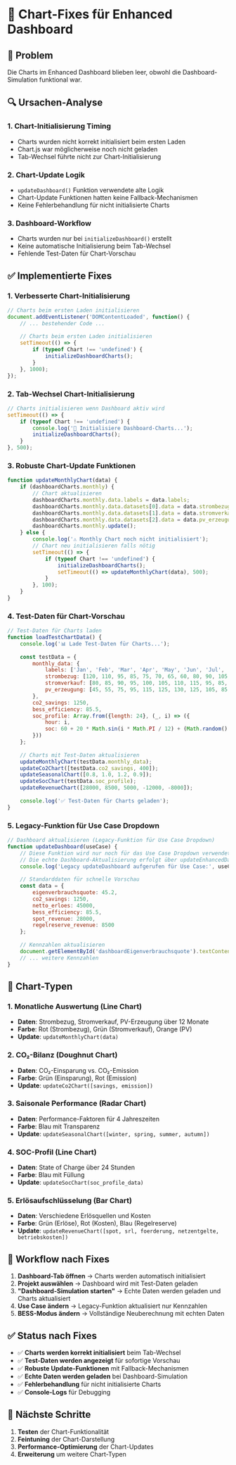 # 🔧 Chart-Fixes für Enhanced Dashboard

## 🐛 Problem
Die Charts im Enhanced Dashboard blieben leer, obwohl die Dashboard-Simulation funktional war.

## 🔍 Ursachen-Analyse

### **1. Chart-Initialisierung Timing**
- Charts wurden nicht korrekt initialisiert beim ersten Laden
- Chart.js war möglicherweise noch nicht geladen
- Tab-Wechsel führte nicht zur Chart-Initialisierung

### **2. Chart-Update Logik**
- `updateDashboard()` Funktion verwendete alte Logik
- Chart-Update Funktionen hatten keine Fallback-Mechanismen
- Keine Fehlerbehandlung für nicht initialisierte Charts

### **3. Dashboard-Workflow**
- Charts wurden nur bei `initializeDashboard()` erstellt
- Keine automatische Initialisierung beim Tab-Wechsel
- Fehlende Test-Daten für Chart-Vorschau

## ✅ Implementierte Fixes

### **1. Verbesserte Chart-Initialisierung**

```javascript
// Charts beim ersten Laden initialisieren
document.addEventListener('DOMContentLoaded', function() {
    // ... bestehender Code ...
    
    // Charts beim ersten Laden initialisieren
    setTimeout(() => {
        if (typeof Chart !== 'undefined') {
            initializeDashboardCharts();
        }
    }, 1000);
});
```

### **2. Tab-Wechsel Chart-Initialisierung**

```javascript
// Charts initialisieren wenn Dashboard aktiv wird
setTimeout(() => {
    if (typeof Chart !== 'undefined') {
        console.log('🔄 Initialisiere Dashboard-Charts...');
        initializeDashboardCharts();
    }
}, 500);
```

### **3. Robuste Chart-Update Funktionen**

```javascript
function updateMonthlyChart(data) {
    if (dashboardCharts.monthly) {
        // Chart aktualisieren
        dashboardCharts.monthly.data.labels = data.labels;
        dashboardCharts.monthly.data.datasets[0].data = data.strombezug;
        dashboardCharts.monthly.data.datasets[1].data = data.stromverkauf;
        dashboardCharts.monthly.data.datasets[2].data = data.pv_erzeugung;
        dashboardCharts.monthly.update();
    } else {
        console.log('⚠️ Monthly Chart noch nicht initialisiert');
        // Chart neu initialisieren falls nötig
        setTimeout(() => {
            if (typeof Chart !== 'undefined') {
                initializeDashboardCharts();
                setTimeout(() => updateMonthlyChart(data), 500);
            }
        }, 100);
    }
}
```

### **4. Test-Daten für Chart-Vorschau**

```javascript
// Test-Daten für Charts laden
function loadTestChartData() {
    console.log('📊 Lade Test-Daten für Charts...');
    
    const testData = {
        monthly_data: {
            labels: ['Jan', 'Feb', 'Mar', 'Apr', 'May', 'Jun', 'Jul', 'Aug', 'Sep', 'Oct', 'Nov', 'Dec'],
            strombezug: [120, 110, 95, 85, 75, 70, 65, 60, 80, 90, 105, 115],
            stromverkauf: [80, 85, 90, 95, 100, 105, 110, 115, 95, 85, 75, 70],
            pv_erzeugung: [45, 55, 75, 95, 115, 125, 130, 125, 105, 85, 55, 40]
        },
        co2_savings: 1250,
        bess_efficiency: 85.5,
        soc_profile: Array.from({length: 24}, (_, i) => ({
            hour: i,
            soc: 60 + 20 * Math.sin(i * Math.PI / 12) + (Math.random() - 0.5) * 10
        }))
    };
    
    // Charts mit Test-Daten aktualisieren
    updateMonthlyChart(testData.monthly_data);
    updateCo2Chart([testData.co2_savings, 400]);
    updateSeasonalChart([0.8, 1.0, 1.2, 0.9]);
    updateSocChart(testData.soc_profile);
    updateRevenueChart([28000, 8500, 5000, -12000, -8000]);
    
    console.log('✅ Test-Daten für Charts geladen');
}
```

### **5. Legacy-Funktion für Use Case Dropdown**

```javascript
// Dashboard aktualisieren (Legacy-Funktion für Use Case Dropdown)
function updateDashboard(useCase) {
    // Diese Funktion wird nur noch für das Use Case Dropdown verwendet
    // Die echte Dashboard-Aktualisierung erfolgt über updateEnhancedDashboard()
    console.log('Legacy updateDashboard aufgerufen für Use Case:', useCase);
    
    // Standarddaten für schnelle Vorschau
    const data = {
        eigenverbrauchsquote: 45.2,
        co2_savings: 1250,
        netto_erloes: 45000,
        bess_efficiency: 85.5,
        spot_revenue: 28000,
        regelreserve_revenue: 8500
    };
    
    // Kennzahlen aktualisieren
    document.getElementById('dashboardEigenverbrauchsquote').textContent = data.eigenverbrauchsquote.toFixed(1);
    // ... weitere Kennzahlen
}
```

## 🎯 Chart-Typen

### **1. Monatliche Auswertung (Line Chart)**
- **Daten**: Strombezug, Stromverkauf, PV-Erzeugung über 12 Monate
- **Farbe**: Rot (Strombezug), Grün (Stromverkauf), Orange (PV)
- **Update**: `updateMonthlyChart(data)`

### **2. CO₂-Bilanz (Doughnut Chart)**
- **Daten**: CO₂-Einsparung vs. CO₂-Emission
- **Farbe**: Grün (Einsparung), Rot (Emission)
- **Update**: `updateCo2Chart([savings, emission])`

### **3. Saisonale Performance (Radar Chart)**
- **Daten**: Performance-Faktoren für 4 Jahreszeiten
- **Farbe**: Blau mit Transparenz
- **Update**: `updateSeasonalChart([winter, spring, summer, autumn])`

### **4. SOC-Profil (Line Chart)**
- **Daten**: State of Charge über 24 Stunden
- **Farbe**: Blau mit Füllung
- **Update**: `updateSocChart(soc_profile_data)`

### **5. Erlösaufschlüsselung (Bar Chart)**
- **Daten**: Verschiedene Erlösquellen und Kosten
- **Farbe**: Grün (Erlöse), Rot (Kosten), Blau (Regelreserve)
- **Update**: `updateRevenueChart([spot, srl, foerderung, netzentgelte, betriebskosten])`

## 🔄 Workflow nach Fixes

1. **Dashboard-Tab öffnen** → Charts werden automatisch initialisiert
2. **Projekt auswählen** → Dashboard wird mit Test-Daten geladen
3. **"Dashboard-Simulation starten"** → Echte Daten werden geladen und Charts aktualisiert
4. **Use Case ändern** → Legacy-Funktion aktualisiert nur Kennzahlen
5. **BESS-Modus ändern** → Vollständige Neuberechnung mit echten Daten

## ✅ Status nach Fixes

- ✅ **Charts werden korrekt initialisiert** beim Tab-Wechsel
- ✅ **Test-Daten werden angezeigt** für sofortige Vorschau
- ✅ **Robuste Update-Funktionen** mit Fallback-Mechanismen
- ✅ **Echte Daten werden geladen** bei Dashboard-Simulation
- ✅ **Fehlerbehandlung** für nicht initialisierte Charts
- ✅ **Console-Logs** für Debugging

## 🚀 Nächste Schritte

1. **Testen** der Chart-Funktionalität
2. **Feintuning** der Chart-Darstellung
3. **Performance-Optimierung** der Chart-Updates
4. **Erweiterung** um weitere Chart-Typen 